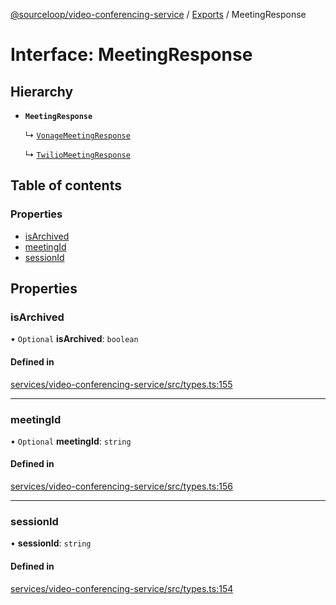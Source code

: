 [@sourceloop/video-conferencing-service](../README.md) / [Exports](../modules.md) / MeetingResponse

# Interface: MeetingResponse

## Hierarchy

- **`MeetingResponse`**

  ↳ [`VonageMeetingResponse`](VonageMeetingResponse.md)

  ↳ [`TwilioMeetingResponse`](TwilioMeetingResponse.md)

## Table of contents

### Properties

- [isArchived](MeetingResponse.md#isarchived)
- [meetingId](MeetingResponse.md#meetingid)
- [sessionId](MeetingResponse.md#sessionid)

## Properties

### isArchived

• `Optional` **isArchived**: `boolean`

#### Defined in

[services/video-conferencing-service/src/types.ts:155](https://github.com/sourcefuse/loopback4-microservice-catalog/blob/b93c60ac7/services/video-conferencing-service/src/types.ts#L155)

___

### meetingId

• `Optional` **meetingId**: `string`

#### Defined in

[services/video-conferencing-service/src/types.ts:156](https://github.com/sourcefuse/loopback4-microservice-catalog/blob/b93c60ac7/services/video-conferencing-service/src/types.ts#L156)

___

### sessionId

• **sessionId**: `string`

#### Defined in

[services/video-conferencing-service/src/types.ts:154](https://github.com/sourcefuse/loopback4-microservice-catalog/blob/b93c60ac7/services/video-conferencing-service/src/types.ts#L154)
